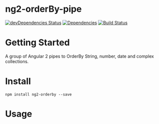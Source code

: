 # ng2-orderBy-pipe

[![devDependencies Status](https://david-dm.org/gon250/ng2-orderBy-pipe/dev-status.svg)](https://david-dm.org/gon250/ng2-orderBy-pipe?type=dev)
[![Dependencies](https://david-dm.org/gon250/ng2-orderBy-pipe.svg)](https://david-dm.org/gon250/ng2-orderBy-pipe#info=dependencies)
[![Build Status](https://travis-ci.org/gon250/ng2-orderBy-pipe.svg?branch=master)](https://travis-ci.org/gon250/ng2-orderBy-pipe)

# Getting Started

A group of Angular 2 pipes to OrderBy String, number, date and complex collections.


# Install

```
npm install ng2-orderby --save 
```


# Usage

```typescript

```



```

```
